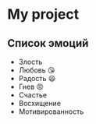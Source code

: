 # My project
## Список эмоций
* Злость
* Любовь :kissing_heart:
* Радость :smiley:
* Гнев :rage:
* Счастье
* Восхищение
* Мотивированность
